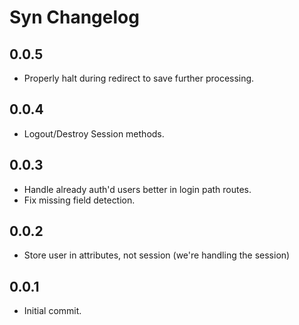 # Syn Changelog
## 0.0.5
- Properly halt during redirect to save further processing.

## 0.0.4
- Logout/Destroy Session methods.

## 0.0.3
- Handle already auth'd users better in login path routes.
- Fix missing field detection.

## 0.0.2
- Store user in attributes, not session (we're handling the session)

## 0.0.1
- Initial commit.
